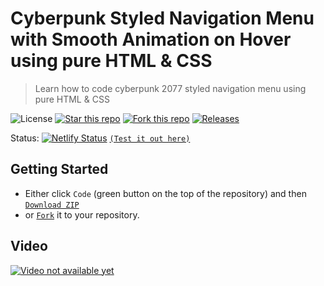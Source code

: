 # Cyberpunk Styled Navigation Menu with Smooth Animation on Hover using pure HTML & CSS
> Learn how to code cyberpunk 2077 styled navigation menu using pure HTML & CSS 

![License](https://img.shields.io/npm/l/css-star-rating.svg)
[![Star this repo](https://badgen.net/github/stars/blank-yt/Cyberpunk-Styled-Navigation-Menu-with-Smooth-Animation-on-Hover-using-pure-HTML-CSS)](https://github.com/blank-yt/Cyberpunk-Styled-Navigation-Menu-with-Smooth-Animation-on-Hover-using-pure-HTML-CSS/stargazers/)
[![Fork this repo](https://badgen.net/github/forks/blank-yt/Cyberpunk-Styled-Navigation-Menu-with-Smooth-Animation-on-Hover-using-pure-HTML-CSS)](https://github.com/blank-yt/Cyberpunk-Styled-Navigation-Menu-with-Smooth-Animation-on-Hover-using-pure-HTML-CSS/fork/)
[![Releases](https://img.shields.io/github/downloads/blank-yt/Cyberpunk-Styled-Navigation-Menu-with-Smooth-Animation-on-Hover-using-pure-HTML-CSS/total.svg)](https://github.com/blank-yt/Cyberpunk-Styled-Navigation-Menu-with-Smooth-Animation-on-Hover-using-pure-HTML-CSS/archive/refs/tags/Release.zip)

Status: [![Netlify Status](https://api.netlify.com/api/v1/badges/d69666d6-bc68-4d0a-ab9a-8f138ccb19a1/deploy-status)](https://ephemeral-bombolone-dedab9.netlify.app/) [`(Test it out here)`](https://ephemeral-bombolone-dedab9.netlify.app/)

## Getting Started
- Either click `Code` (green button on the top of the repository) and then [`Download ZIP`](https://github.com/blank-yt/Cyberpunk-Styled-Navigation-Menu-with-Smooth-Animation-on-Hover-using-pure-HTML-CSS/archive/refs/tags/Release.zip)
- or [`Fork`](https://github.com/blank-yt/Cyberpunk-Styled-Navigation-Menu-with-Smooth-Animation-on-Hover-using-pure-HTML-CSS/fork) it to your repository.

## Video
[![Video not available yet](https://img.youtube.com/vi/PljNVZee2ZE/0.jpg)](https://www.youtube.com/watch?v=PljNVZee2ZE)
